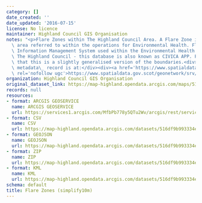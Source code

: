 ```yaml
---
category: []
date_created: ''
date_updated: '2016-07-15'
license: No licence
maintainer: Highland Council GIS Organisation
notes: "<p>Flare Zones within The Highland Council Area. A Flare Zone is an administrative\
  \ area referred to within the operations for Environmental Health. Flare is the\
  \ Information Management System used within the Environmental Health Function of\
  \ The Highland Council - this database is also known as CIVICA APP. Please note\
  \ that this is a slightly generalised version of the boundaries.<div><br /></div><div>Gemini\
  \ metadata\_ record is at:</div><div><a href='https://www.spatialdata.gov.scot/geonetwork/srv/eng/catalog.search#/metadata/{4c20561e-1a50-4a7b-b4eb-98e2af45a00a}'\
  \ rel='nofollow ugc'>https://www.spatialdata.gov.scot/geonetwork/srv/eng/catalog.search#/metadata/{4c20561e-1a50-4a7b-b4eb-98e2af45a00a}</a></div></p>"
organization: Highland Council GIS Organisation
original_dataset_link: https://map-highland.opendata.arcgis.com/maps/516df9b993334e37b8a160bd41e39103_0
records: null
resources:
- format: ARCGIS GEOSERVICE
  name: ARCGIS GEOSERVICE
  url: https://services1.arcgis.com/MfbPb778y5QTu2Wv/arcgis/rest/services/FlareZones_simplify10m/FeatureServer/0
- format: CSV
  name: CSV
  url: https://map-highland.opendata.arcgis.com/datasets/516df9b993334e37b8a160bd41e39103_0.csv?outSR=%7B%22latestWkid%22%3A3857%2C%22wkid%22%3A102100%7D
- format: GEOJSON
  name: GEOJSON
  url: https://map-highland.opendata.arcgis.com/datasets/516df9b993334e37b8a160bd41e39103_0.geojson?outSR=%7B%22latestWkid%22%3A3857%2C%22wkid%22%3A102100%7D
- format: ZIP
  name: ZIP
  url: https://map-highland.opendata.arcgis.com/datasets/516df9b993334e37b8a160bd41e39103_0.zip?outSR=%7B%22latestWkid%22%3A3857%2C%22wkid%22%3A102100%7D
- format: KML
  name: KML
  url: https://map-highland.opendata.arcgis.com/datasets/516df9b993334e37b8a160bd41e39103_0.kml?outSR=%7B%22latestWkid%22%3A3857%2C%22wkid%22%3A102100%7D
schema: default
title: Flare Zones (simplify10m)
---
```

